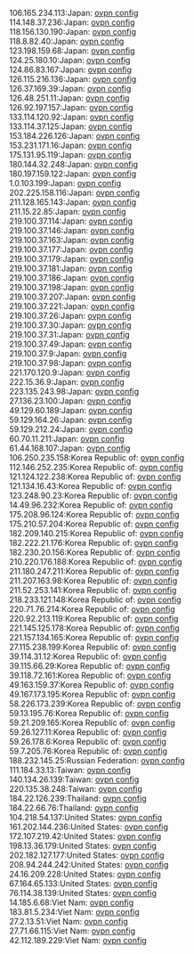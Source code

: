 106.165.234.113:Japan: [ovpn config](vpn/106_165_234_113.ovpn)  
114.148.37.236:Japan: [ovpn config](vpn/114_148_37_236.ovpn)  
118.156.130.190:Japan: [ovpn config](vpn/118_156_130_190.ovpn)  
118.8.82.40:Japan: [ovpn config](vpn/118_8_82_40.ovpn)  
123.198.159.68:Japan: [ovpn config](vpn/123_198_159_68.ovpn)  
124.25.180.10:Japan: [ovpn config](vpn/124_25_180_10.ovpn)  
124.86.83.167:Japan: [ovpn config](vpn/124_86_83_167.ovpn)  
126.115.216.136:Japan: [ovpn config](vpn/126_115_216_136.ovpn)  
126.37.169.39:Japan: [ovpn config](vpn/126_37_169_39.ovpn)  
126.48.251.11:Japan: [ovpn config](vpn/126_48_251_11.ovpn)  
126.92.197.157:Japan: [ovpn config](vpn/126_92_197_157.ovpn)  
133.114.120.92:Japan: [ovpn config](vpn/133_114_120_92.ovpn)  
133.114.37.125:Japan: [ovpn config](vpn/133_114_37_125.ovpn)  
153.184.226.126:Japan: [ovpn config](vpn/153_184_226_126.ovpn)  
153.231.171.16:Japan: [ovpn config](vpn/153_231_171_16.ovpn)  
175.131.95.119:Japan: [ovpn config](vpn/175_131_95_119.ovpn)  
180.144.32.248:Japan: [ovpn config](vpn/180_144_32_248.ovpn)  
180.197.159.122:Japan: [ovpn config](vpn/180_197_159_122.ovpn)  
1.0.103.199:Japan: [ovpn config](vpn/1_0_103_199.ovpn)  
202.225.158.116:Japan: [ovpn config](vpn/202_225_158_116.ovpn)  
211.128.165.143:Japan: [ovpn config](vpn/211_128_165_143.ovpn)  
211.15.22.85:Japan: [ovpn config](vpn/211_15_22_85.ovpn)  
219.100.37.114:Japan: [ovpn config](vpn/219_100_37_114.ovpn)  
219.100.37.146:Japan: [ovpn config](vpn/219_100_37_146.ovpn)  
219.100.37.163:Japan: [ovpn config](vpn/219_100_37_163.ovpn)  
219.100.37.177:Japan: [ovpn config](vpn/219_100_37_177.ovpn)  
219.100.37.179:Japan: [ovpn config](vpn/219_100_37_179.ovpn)  
219.100.37.181:Japan: [ovpn config](vpn/219_100_37_181.ovpn)  
219.100.37.186:Japan: [ovpn config](vpn/219_100_37_186.ovpn)  
219.100.37.198:Japan: [ovpn config](vpn/219_100_37_198.ovpn)  
219.100.37.207:Japan: [ovpn config](vpn/219_100_37_207.ovpn)  
219.100.37.221:Japan: [ovpn config](vpn/219_100_37_221.ovpn)  
219.100.37.26:Japan: [ovpn config](vpn/219_100_37_26.ovpn)  
219.100.37.30:Japan: [ovpn config](vpn/219_100_37_30.ovpn)  
219.100.37.31:Japan: [ovpn config](vpn/219_100_37_31.ovpn)  
219.100.37.49:Japan: [ovpn config](vpn/219_100_37_49.ovpn)  
219.100.37.9:Japan: [ovpn config](vpn/219_100_37_9.ovpn)  
219.100.37.98:Japan: [ovpn config](vpn/219_100_37_98.ovpn)  
221.170.120.9:Japan: [ovpn config](vpn/221_170_120_9.ovpn)  
222.15.36.9:Japan: [ovpn config](vpn/222_15_36_9.ovpn)  
223.135.243.98:Japan: [ovpn config](vpn/223_135_243_98.ovpn)  
27.136.23.100:Japan: [ovpn config](vpn/27_136_23_100.ovpn)  
49.129.60.189:Japan: [ovpn config](vpn/49_129_60_189.ovpn)  
59.129.164.26:Japan: [ovpn config](vpn/59_129_164_26.ovpn)  
59.129.212.24:Japan: [ovpn config](vpn/59_129_212_24.ovpn)  
60.70.11.211:Japan: [ovpn config](vpn/60_70_11_211.ovpn)  
61.44.168.107:Japan: [ovpn config](vpn/61_44_168_107.ovpn)  
106.250.235.158:Korea Republic of: [ovpn config](vpn/106_250_235_158.ovpn)  
112.146.252.235:Korea Republic of: [ovpn config](vpn/112_146_252_235.ovpn)  
121.124.122.238:Korea Republic of: [ovpn config](vpn/121_124_122_238.ovpn)  
121.134.16.43:Korea Republic of: [ovpn config](vpn/121_134_16_43.ovpn)  
123.248.90.23:Korea Republic of: [ovpn config](vpn/123_248_90_23.ovpn)  
14.49.96.232:Korea Republic of: [ovpn config](vpn/14_49_96_232.ovpn)  
175.208.96.124:Korea Republic of: [ovpn config](vpn/175_208_96_124.ovpn)  
175.210.57.204:Korea Republic of: [ovpn config](vpn/175_210_57_204.ovpn)  
182.209.140.215:Korea Republic of: [ovpn config](vpn/182_209_140_215.ovpn)  
182.222.21.176:Korea Republic of: [ovpn config](vpn/182_222_21_176.ovpn)  
182.230.20.156:Korea Republic of: [ovpn config](vpn/182_230_20_156.ovpn)  
210.220.176.188:Korea Republic of: [ovpn config](vpn/210_220_176_188.ovpn)  
211.180.247.211:Korea Republic of: [ovpn config](vpn/211_180_247_211.ovpn)  
211.207.163.98:Korea Republic of: [ovpn config](vpn/211_207_163_98.ovpn)  
211.52.253.141:Korea Republic of: [ovpn config](vpn/211_52_253_141.ovpn)  
218.233.121.148:Korea Republic of: [ovpn config](vpn/218_233_121_148.ovpn)  
220.71.76.214:Korea Republic of: [ovpn config](vpn/220_71_76_214.ovpn)  
220.92.213.119:Korea Republic of: [ovpn config](vpn/220_92_213_119.ovpn)  
221.145.125.178:Korea Republic of: [ovpn config](vpn/221_145_125_178.ovpn)  
221.157.134.165:Korea Republic of: [ovpn config](vpn/221_157_134_165.ovpn)  
27.115.238.199:Korea Republic of: [ovpn config](vpn/27_115_238_199.ovpn)  
39.114.31.12:Korea Republic of: [ovpn config](vpn/39_114_31_12.ovpn)  
39.115.66.29:Korea Republic of: [ovpn config](vpn/39_115_66_29.ovpn)  
39.118.72.161:Korea Republic of: [ovpn config](vpn/39_118_72_161.ovpn)  
49.163.159.37:Korea Republic of: [ovpn config](vpn/49_163_159_37.ovpn)  
49.167.173.195:Korea Republic of: [ovpn config](vpn/49_167_173_195.ovpn)  
58.226.173.239:Korea Republic of: [ovpn config](vpn/58_226_173_239.ovpn)  
59.13.195.76:Korea Republic of: [ovpn config](vpn/59_13_195_76.ovpn)  
59.21.209.165:Korea Republic of: [ovpn config](vpn/59_21_209_165.ovpn)  
59.26.127.11:Korea Republic of: [ovpn config](vpn/59_26_127_11.ovpn)  
59.26.178.6:Korea Republic of: [ovpn config](vpn/59_26_178_6.ovpn)  
59.7.205.76:Korea Republic of: [ovpn config](vpn/59_7_205_76.ovpn)  
188.232.145.25:Russian Federation: [ovpn config](vpn/188_232_145_25.ovpn)  
111.184.33.13:Taiwan: [ovpn config](vpn/111_184_33_13.ovpn)  
140.134.26.139:Taiwan: [ovpn config](vpn/140_134_26_139.ovpn)  
220.135.38.248:Taiwan: [ovpn config](vpn/220_135_38_248.ovpn)  
184.22.126.239:Thailand: [ovpn config](vpn/184_22_126_239.ovpn)  
184.22.66.76:Thailand: [ovpn config](vpn/184_22_66_76.ovpn)  
104.218.54.137:United States: [ovpn config](vpn/104_218_54_137.ovpn)  
161.202.144.236:United States: [ovpn config](vpn/161_202_144_236.ovpn)  
172.107.219.42:United States: [ovpn config](vpn/172_107_219_42.ovpn)  
198.13.36.179:United States: [ovpn config](vpn/198_13_36_179.ovpn)  
202.182.127.177:United States: [ovpn config](vpn/202_182_127_177.ovpn)  
208.94.244.242:United States: [ovpn config](vpn/208_94_244_242.ovpn)  
24.16.209.228:United States: [ovpn config](vpn/24_16_209_228.ovpn)  
67.164.65.133:United States: [ovpn config](vpn/67_164_65_133.ovpn)  
76.114.38.139:United States: [ovpn config](vpn/76_114_38_139.ovpn)  
14.185.6.68:Viet Nam: [ovpn config](vpn/14_185_6_68.ovpn)  
183.81.5.234:Viet Nam: [ovpn config](vpn/183_81_5_234.ovpn)  
27.2.13.51:Viet Nam: [ovpn config](vpn/27_2_13_51.ovpn)  
27.71.66.115:Viet Nam: [ovpn config](vpn/27_71_66_115.ovpn)  
42.112.189.229:Viet Nam: [ovpn config](vpn/42_112_189_229.ovpn)  
